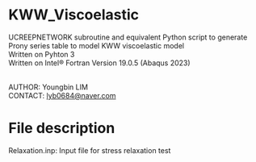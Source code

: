 # KWW_Viscoelastic
UCREEPNETWORK subroutine and equivalent Python script to generate Prony series table to model KWW viscoelastic model <br>
Written on Pyhton 3 <br> 
Written on Intel® Fortran Version 19.0.5 (Abaqus 2023) <br><br>

AUTHOR: Youngbin LIM<br>
CONTACT: lyb0684@naver.com

# File description
Relaxation.inp: Input file for stress relaxation test
